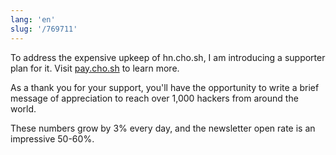 ```yaml
---
lang: 'en'
slug: '/769711'
---
```


To address the expensive upkeep of hn.cho.sh, I am introducing a supporter plan for it. Visit [pay.cho.sh](https://pay.cho.sh) to learn more.

As a thank you for your support, you'll have the opportunity to write a brief message of appreciation to reach over 1,000 hackers from around the world.

These numbers grow by 3% every day, and the newsletter open rate is an impressive 50-60%.
